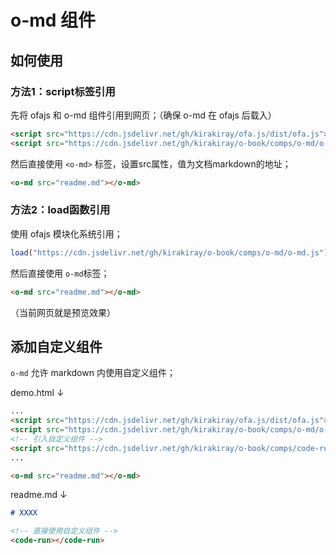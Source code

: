 # o-md 组件

## 如何使用

### 方法1：script标签引用

先将 ofajs 和 o-md 组件引用到网页；（确保 o-md 在 ofajs 后载入）

```html
<script src="https://cdn.jsdelivr.net/gh/kirakiray/ofa.js/dist/ofa.js"></script>
<script src="https://cdn.jsdelivr.net/gh/kirakiray/o-book/comps/o-md/o-md.js"></script>
```

然后直接使用 `<o-md>` 标签，设置src属性，值为文档markdown的地址；

```html
<o-md src="readme.md"></o-md>
```

### 方法2：load函数引用

使用 ofajs 模块化系统引用；

```javascript
load("https://cdn.jsdelivr.net/gh/kirakiray/o-book/comps/o-md/o-md.js");
```

然后直接使用 `o-md`标签；

```html
<o-md src="readme.md"></o-md>
```

（当前网页就是预览效果）

## 添加自定义组件

`o-md` 允许 markdown 内使用自定义组件；

demo.html ↓

```html
...
<script src="https://cdn.jsdelivr.net/gh/kirakiray/ofa.js/dist/ofa.js"></script>
<script src="https://cdn.jsdelivr.net/gh/kirakiray/o-book/comps/o-md/o-md.js"></script>
<!-- 引入自定义组件 -->
<script src="https://cdn.jsdelivr.net/gh/kirakiray/o-book/comps/code-run/code-run.js"></script>
...

<o-md src="readme.md"></o-md>
```

readme.md ↓

```markdown
# XXXX

<!-- 直接使用自定义组件 -->
<code-run></code-run>
```
